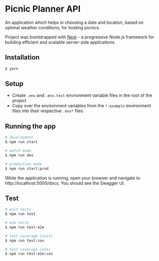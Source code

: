 # Picnic Planner API
An application which helps in choosing a date and location, based on optimal weather conditions, for hosting picnics.

Project was bootstrapped with [Nest](https://github.com/nestjs/nest) - a progressive Node.js framework for building efficient and scalable server-side applications.

## Installation

```bash
$ yarn
```

## Setup
- Create `.env` and `.env.test` environment variable files in the root of the project
- Copy over the environment variables from the `*.example` environment files into their respective `.env*` files

## Running the app

```bash
# development
$ npm run start

# watch mode
$ npm run dev

# production mode
$ npm run start:prod
```
While the application is running, open your browser and navigate to http://localhost:5000/docs. You should see the Swagger UI.

## Test

```bash
# unit tests
$ npm run test

# e2e tests
$ npm run test:e2e

# test coverage (unit)
$ npm run test:cov

# test coverage (e2e)
$ npm run test:e2e:cov
```
